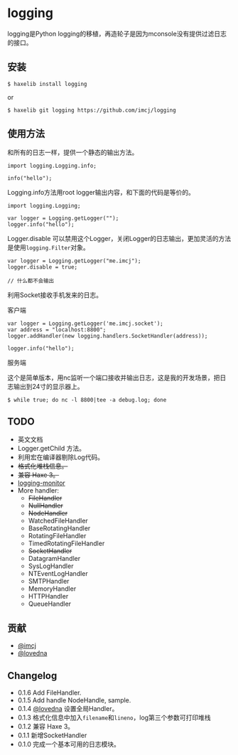 logging
========

logging是Python logging的移植，再造轮子是因为mconsole没有提供过滤日志的接口。

安装
----

	$ haxelib install logging

or

	$ haxelib git logging https://github.com/imcj/logging

使用方法
--------

和所有的日志一样，提供一个静态的输出方法。

	import logging.Logging.info;

    info("hello");
    
Logging.info方法用root logger输出内容，和下面的代码是等价的。

	import logging.Logging;
	
	var logger = Logging.getLogger("");
	logger.info("hello");

Logger.disable 可以禁用这个Logger，关闭Logger的日志输出，更加灵活的方法是使用`logging.Filter`对象。
	
    var logger = Logging.getLogger("me.imcj");
    logger.disable = true;

    // 什么都不会输出
    
利用Socket接收手机发来的日志。

客户端

	var logger = Logging.getLogger('me.imcj.socket');
	var address = "localhost:8800";
	logger.addHandler(new logging.handlers.SocketHandler(address));
	
	logger.info("hello");
	
服务端

这个是简单版本，用nc监听一个端口接收并输出日志，这是我的开发场景，把日志输出到24寸的显示器上。

	$ while true; do nc -l 8800|tee -a debug.log; done


TODO
----

- 英文文档
- Logger.getChild 方法。
- 利用宏在编译器剔除Log代码。
- <del>格式化堆栈信息。</del>
- <del>兼容 Haxe 3。</del>
- [logging-monitor](https://github.com/imcj/logging-monitor)
- More handler:
	- <del>FileHandler</del>
	- <del>NullHandler</del>
	- <del>NodeHandler</del>
	- WatchedFileHandler
	- BaseRotatingHandler
	- RotatingFileHandler
	- TimedRotatingFileHandler
	- <del>SocketHandler</del>
	- DatagramHandler
	- SysLogHandler
	- NTEventLogHandler
	- SMTPHandler
	- MemoryHandler
	- HTTPHandler
	- QueueHandler

贡献
----

* [@imcj](https://github.com/imcj/)
* [@lovedna](https://github.com/lovedna/)

Changelog
---------

* 0.1.6 Add FileHandler.
* 0.1.5 Add handle NodeHandle, sample.
* 0.1.4 [@lovedna](https://github.com/lovedna/) 设置全局Handler。
* 0.1.3 格式化信息中加入`filename`和`lineno`，log第三个参数可打印堆栈
* 0.1.2 兼容 Haxe 3。
* 0.1.1 新增SocketHandler
* 0.1.0 完成一个基本可用的日志模块。

